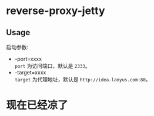 # reverse-proxy-jetty
## Usage
启动参数:
* -port=xxxx  
`port`   为访问端口，默认是 `2333`。
* -target=xxxx  
`target` 为代理地址，默认是 `http://idea.lanyus.com:80`。
# **现在已经凉了**
